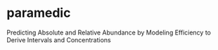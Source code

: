 # paramedic
Predicting Absolute and Relative Abundance by Modeling Efficiency to Derive Intervals and Concentrations
